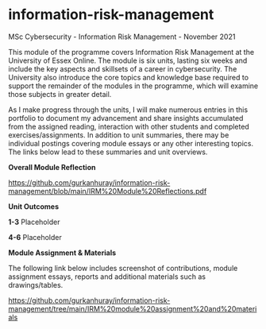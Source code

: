 # information-risk-management
MSc Cybersecurity - Information Risk Management - November 2021

This module of the programme covers Information Risk Management at the University of Essex Online. The module is six units, lasting six weeks and include the key aspects and skillsets of a career in cybersecurity. The University also introduce the core topics and knowledge base required to support the remainder of the modules in the programme, which will examine those subjects in greater detail.

As I make progress through the units, I will make numerous entries in this portfolio to document my advancement and share insights accumulated from the assigned reading, interaction with other students and completed exercises/assignments. In addition to unit summaries, there may be individual postings covering module essays or any other interesting topics. The links below lead to these summaries and unit overviews.

**Overall Module Reflection**

https://github.com/gurkanhuray/information-risk-management/blob/main/IRM%20Module%20Reflections.pdf

**Unit Outcomes**

  **1-3** Placeholder
  
  **4-6** Placeholder
  
**Module Assignment & Materials**

The following link below includes screenshot of contributions, module assignment essays, reports and additional materials such as drawings/tables.

https://github.com/gurkanhuray/information-risk-management/tree/main/IRM%20module%20assignment%20and%20materials
